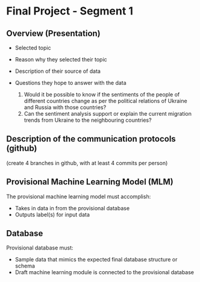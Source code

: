 # Final Project - Segment 1
## Overview (Presentation)
- Selected topic
- Reason why they selected their topic
- Description of their source of data

- Questions they hope to answer with the data

    1. Would it be possible to know if the sentiments of the people of different countries change as per the political relations of Ukraine and Russia with those countries?
    2. Can the sentiment analysis support or explain the current migration trends from Ukraine to the neighbouring countries?

## Description of the communication protocols (github)

(create 4 branches in github, with at least 4 commits per person)

## Provisional Machine Learning Model (MLM)
The provisional machine learning model must accomplish:
- Takes in data in from the provisional database
- Outputs label(s) for input data

## Database
Provisional database must:
- Sample data that mimics the expected final database structure or schema
- Draft machine learning module is connected to the provisional database

